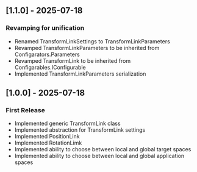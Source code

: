 ## [1.1.0] - 2025-07-18

### Revamping for unification

- Renamed TransformLinkSettings to TransformLinkParameters
- Revamped TransformLinkParameters to be inherited from Configarators.Parameters
- Revamped TransformLink to be inherited from Configarables.IConfigurable
- Implemented TransformLinkParameters serialization

## [1.0.0] - 2025-07-18

### First Release

- Implemented generic TransformLink class
- Implemented abstraction for TransformLink settings
- Implemented PositionLink
- Implemented RotationLimk
- Implemented ability to choose between local and global target spaces
- Implemented ability to choose between local and global application spaces
